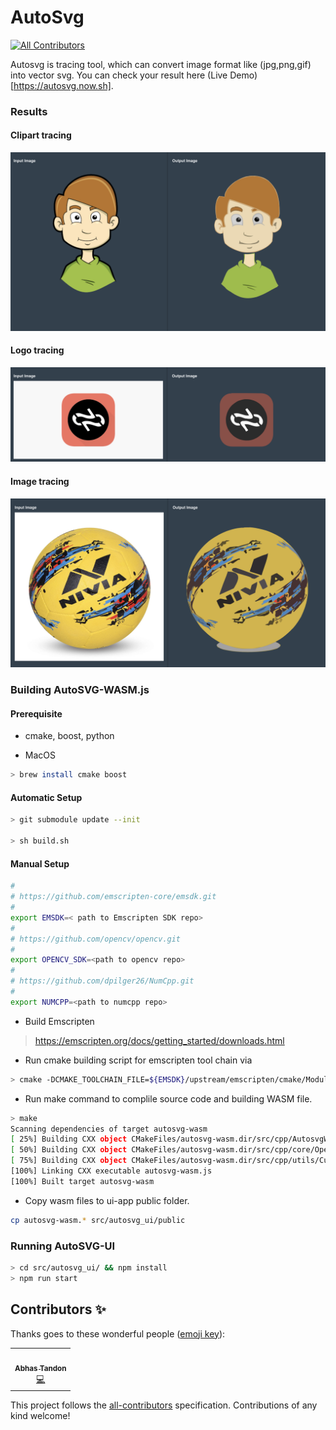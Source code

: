 # AutoSvg
<!-- ALL-CONTRIBUTORS-BADGE:START - Do not remove or modify this section -->
[![All Contributors](https://img.shields.io/badge/all_contributors-1-orange.svg?style=flat-square)](#contributors-)
<!-- ALL-CONTRIBUTORS-BADGE:END -->

Autosvg is tracing tool, which can convert image format like (jpg,png,gif) into vector svg.
You can check your result here (Live Demo)[https://autosvg.now.sh]. 

### Results

#### Clipart tracing
![Result-1](assets/results/result-1.png)
#### Logo tracing
![Result-2](assets/results/result-2.png)
#### Image tracing
![Result-3](assets/results/result-3.png)

### Building AutoSVG-WASM.js

#### Prerequisite

- cmake, boost,  python

- MacOS
```bash
> brew install cmake boost
```

#### Automatic Setup 
```bash
> git submodule update --init

> sh build.sh
```

#### Manual Setup 
```bash
#
# https://github.com/emscripten-core/emsdk.git
#
export EMSDK=< path to Emscripten SDK repo>
#
# https://github.com/opencv/opencv.git
#
export OPENCV_SDK=<path to opencv repo>
#
# https://github.com/dpilger26/NumCpp.git
#
export NUMCPP=<path to numcpp repo>
``` 

- Build Emscripten 
> https://emscripten.org/docs/getting_started/downloads.html

- Run cmake building script for emscripten tool chain via 
```bash
> cmake -DCMAKE_TOOLCHAIN_FILE=${EMSDK}/upstream/emscripten/cmake/Modules/Platform/Emscripten.cmake
```   
- Run make command to complile source code and building WASM file.
```bash
> make
Scanning dependencies of target autosvg-wasm
[ 25%] Building CXX object CMakeFiles/autosvg-wasm.dir/src/cpp/AutosvgWASM.cpp.o
[ 50%] Building CXX object CMakeFiles/autosvg-wasm.dir/src/cpp/core/Operations.cpp.o
[ 75%] Building CXX object CMakeFiles/autosvg-wasm.dir/src/cpp/utils/CurveUtils.cpp.o
[100%] Linking CXX executable autosvg-wasm.js
[100%] Built target autosvg-wasm 
```
- Copy wasm files to ui-app public folder. 
```bash
cp autosvg-wasm.* src/autosvg_ui/public
```

### Running AutoSVG-UI
```bash
> cd src/autosvg_ui/ && npm install
> npm run start 
```


## Contributors ✨

Thanks goes to these wonderful people ([emoji key](https://allcontributors.org/docs/en/emoji-key)):

<!-- ALL-CONTRIBUTORS-LIST:START - Do not remove or modify this section -->
<!-- prettier-ignore-start -->
<!-- markdownlint-disable -->
<table>
  <tr>
    <td align="center"><a href="http://www.cwithabhas.com"><img src="https://avatars3.githubusercontent.com/u/3436431?v=4" width="60px;" alt=""/><br /><sub><b>Abhas Tandon</b></sub></a><br /><a href="https://github.com/anuj-kosambi/autosvg/commits?author=abhas9" title="Code">💻</a></td>
  </tr>
</table>

<!-- markdownlint-enable -->
<!-- prettier-ignore-end -->
<!-- ALL-CONTRIBUTORS-LIST:END -->

This project follows the [all-contributors](https://github.com/all-contributors/all-contributors) specification. Contributions of any kind welcome!
